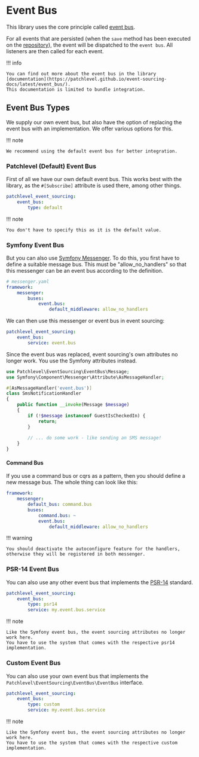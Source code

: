 # Event Bus

This library uses the core principle called [event bus](https://martinfowler.com/articles/201701-event-driven.html).

For all events that are persisted (when the `save` method has been executed on the [repository](./repository.md)),
the event will be dispatched to the `event bus`. All listeners are then called for each event.

!!! info

    You can find out more about the event bus in the library 
    [documentation](https://patchlevel.github.io/event-sourcing-docs/latest/event_bus/). 
    This documentation is limited to bundle integration.

## Event Bus Types

We supply our own event bus, but also have the option of replacing the event bus with an implementation. 
We offer various options for this.

!!! note

    We recommend using the default event bus for better integration.

### Patchlevel (Default) Event Bus

First of all we have our own default event bus. 
This works best with the library, as the `#[Subscribe]` attribute is used there, among other things.

```yaml
patchlevel_event_sourcing:
    event_bus:
        type: default
```

!!! note

    You don't have to specify this as it is the default value.

### Symfony Event Bus

But you can also use [Symfony Messenger](https://symfony.com/doc/current/messenger.html). 
To do this, you first have to define a suitable message bus. 
This must be "allow_no_handlers" so that this messenger can be an event bus according to the definition.

```yaml
# messenger.yaml
framework:
    messenger:
        buses:
            event.bus:
                default_middleware: allow_no_handlers
```

We can then use this messenger or event bus in event sourcing:

```yaml
patchlevel_event_sourcing:
    event_bus:
        service: event.bus
```

Since the event bus was replaced, event sourcing's own attributes no longer work. 
You use the Symfony attributes instead.

```php
use Patchlevel\EventSourcing\EventBus\Message;
use Symfony\Component\Messenger\Attribute\AsMessageHandler;

#[AsMessageHandler('event.bus')]
class SmsNotificationHandler
{
    public function __invoke(Message $message)
    {
        if (!$message instanceof GuestIsCheckedIn) {
            return;
        }
    
        // ... do some work - like sending an SMS message!
    }
}
```

#### Command Bus

If you use a command bus or cqrs as a pattern, then you should define a new message bus. 
The whole thing can look like this:

```yaml
framework:
    messenger:
        default_bus: command.bus
        buses:
            command.bus: ~
            event.bus:
                default_middleware: allow_no_handlers
```

!!! warning

    You should deactivate the autoconfigure feature for the handlers, 
    otherwise they will be registered in both messenger.

### PSR-14 Event Bus

You can also use any other event bus that implements the [PSR-14](https://www.php-fig.org/psr/psr-14/) standard.

```yaml
patchlevel_event_sourcing:
    event_bus:
        type: psr14
        service: my.event.bus.service
```

!!! note

    Like the Symfony event bus, the event sourcing attributes no longer work here.
    You have to use the system that comes with the respective psr14 implementation.


### Custom Event Bus

You can also use your own event bus that implements the `Patchlevel\EventSourcing\EventBus\EventBus` interface.

```yaml
patchlevel_event_sourcing:
    event_bus:
        type: custom
        service: my.event.bus.service
```

!!! note

    Like the Symfony event bus, the event sourcing attributes no longer work here.
    You have to use the system that comes with the respective custom implementation.